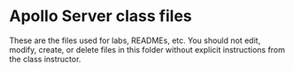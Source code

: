 # Apollo Server class files

These are the files used for labs, READMEs, etc. You should not edit, modify, create, or delete files in this folder without explicit instructions from the class instructor. 